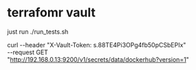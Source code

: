 # terrafomr vault

just run ./run_tests.sh

curl --header "X-Vault-Token: s.88TE4Pi3OPg4fb50pCSbEPIx" \
--request GET \
"http://192.168.0.13:9200/v1/secrets/data/dockerhub?version=1"
